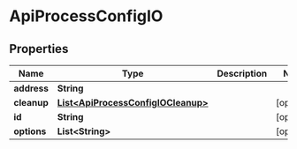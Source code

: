 
# ApiProcessConfigIO

## Properties
Name | Type | Description | Notes
------------ | ------------- | ------------- | -------------
**address** | **String** |  | 
**cleanup** | [**List&lt;ApiProcessConfigIOCleanup&gt;**](ApiProcessConfigIOCleanup.md) |  |  [optional]
**id** | **String** |  |  [optional]
**options** | **List&lt;String&gt;** |  |  [optional]



